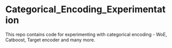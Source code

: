 # Categorical_Encoding_Experimentation
This repo contains code for experimenting with categorical encoding - WoE, Catboost, Target encoder and many more.
